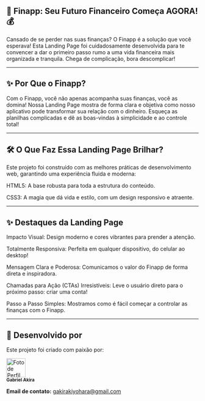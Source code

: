 ## 🚀 Finapp: Seu Futuro Financeiro Começa AGORA! 💰

Cansado de se perder nas suas finanças? O Finapp é a solução que você esperava! Esta Landing Page foi cuidadosamente desenvolvida para te convencer a dar o primeiro passo rumo a uma vida financeira mais organizada e tranquila. Chega de complicação, bora descomplicar!

---

## ✨ Por Que o Finapp?

Com o Finapp, você não apenas acompanha suas finanças, você as domina! Nossa Landing Page mostra de forma clara e objetiva como nosso aplicativo pode transformar sua relação com o dinheiro. Esqueça as planilhas complicadas e dê as boas-vindas à simplicidade e ao controle total!

---

## 🛠️ O Que Faz Essa Landing Page Brilhar?

Este projeto foi construído com as melhores práticas de desenvolvimento web, garantindo uma experiência fluida e moderna:

HTML5: A base robusta para toda a estrutura do conteúdo.

CSS3: A magia que dá vida e estilo, com um design responsivo e atraente.

---

## ✨ Destaques da Landing Page
Impacto Visual: Design moderno e cores vibrantes para prender a atenção.

Totalmente Responsiva: Perfeita em qualquer dispositivo, do celular ao desktop!

Mensagem Clara e Poderosa: Comunicamos o valor do Finapp de forma direta e inspiradora.

Chamadas para Ação (CTAs) Irresistíveis: Leve o usuário direto para o próximo passo: criar uma conta!

Passo a Passo Simples: Mostramos como é fácil começar a controlar as finanças com o Finapp.

---

## 🤝 Desenvolvido por

Este projeto foi criado com paixão por:

[<img src="https://avatars.githubusercontent.com/u/203848085?v=4" width="50px;" alt="Foto de Perfil do GitHub de Gabriel Akira"/><br /><sub>**Gabriel Akira**</sub>](https://github.com/Gakira06)

**Email de contato:** gakirakiyohara@gmail.com